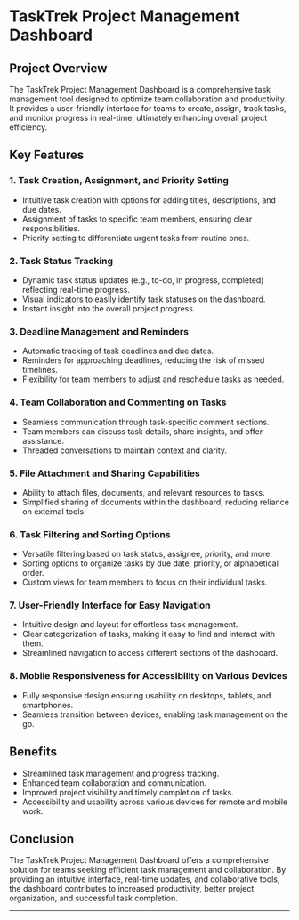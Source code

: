 # TaskTrek Project Management Dashboard

## Project Overview

The TaskTrek Project Management Dashboard is a comprehensive task management tool designed to optimize team collaboration and productivity. It provides a user-friendly interface for teams to create, assign, track tasks, and monitor progress in real-time, ultimately enhancing overall project efficiency.

## Key Features

### 1. Task Creation, Assignment, and Priority Setting

- Intuitive task creation with options for adding titles, descriptions, and due dates.
- Assignment of tasks to specific team members, ensuring clear responsibilities.
- Priority setting to differentiate urgent tasks from routine ones.

### 2. Task Status Tracking

- Dynamic task status updates (e.g., to-do, in progress, completed) reflecting real-time progress.
- Visual indicators to easily identify task statuses on the dashboard.
- Instant insight into the overall project progress.

### 3. Deadline Management and Reminders

- Automatic tracking of task deadlines and due dates.
- Reminders for approaching deadlines, reducing the risk of missed timelines.
- Flexibility for team members to adjust and reschedule tasks as needed.

### 4. Team Collaboration and Commenting on Tasks

- Seamless communication through task-specific comment sections.
- Team members can discuss task details, share insights, and offer assistance.
- Threaded conversations to maintain context and clarity.

### 5. File Attachment and Sharing Capabilities

- Ability to attach files, documents, and relevant resources to tasks.
- Simplified sharing of documents within the dashboard, reducing reliance on external tools.

### 6. Task Filtering and Sorting Options

- Versatile filtering based on task status, assignee, priority, and more.
- Sorting options to organize tasks by due date, priority, or alphabetical order.
- Custom views for team members to focus on their individual tasks.

### 7. User-Friendly Interface for Easy Navigation

- Intuitive design and layout for effortless task management.
- Clear categorization of tasks, making it easy to find and interact with them.
- Streamlined navigation to access different sections of the dashboard.

### 8. Mobile Responsiveness for Accessibility on Various Devices

- Fully responsive design ensuring usability on desktops, tablets, and smartphones.
- Seamless transition between devices, enabling task management on the go.

## Benefits

- Streamlined task management and progress tracking.
- Enhanced team collaboration and communication.
- Improved project visibility and timely completion of tasks.
- Accessibility and usability across various devices for remote and mobile work.

## Conclusion

The TaskTrek Project Management Dashboard offers a comprehensive solution for teams seeking efficient task management and collaboration. By providing an intuitive interface, real-time updates, and collaborative tools, the dashboard contributes to increased productivity, better project organization, and successful task completion.

---
